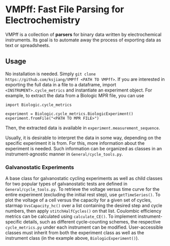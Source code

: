 
# VMPff: Fast File Parsing for Electrochemistry

VMPff is a collection of **parsers** for binary data written by electrochemical instruments. Its goal is to automate away the process of exporting data as text or spreadsheets.

## Usage

No installation is needed. Simply `git clone https://github.com/ksjiang/VMPff <PATH TO VMPff>`. If you are interested in exporting the full data in a file to a dataframe, import `<INSTRUMENT>.cycle_metrics` and instantiate an experiment object. For example, to extract the data from a Biologic MPR file, you can use

    import Biologic.cycle_metrics

    experiment = Biologic.cycle_metrics.BiologicExperiment()
    experiment.fromFile("<PATH TO MPR FILE>")
    
Then, the extracted data is available in `experiment.measurement_sequence`.

Usually, it is desirable to interpret the data in some way, depending on the specific experiment it is from. For this, more information about the experiment is needed. Such information can be organized as classes in an instrument-agnostic manner in `General/cycle_tools.py`.

### Galvanostatic Experiments

A base class for galvanostatic cycling experiments as well as child classes for two popular types of galvanostatic tests are defined in `General/cycle_tools.py`. To retrieve the voltage versus time curve for the entire experiment (excluding the initial rest step), use `getTimeSeries()`. To plot the voltage of a cell versus the capacity for a given set of cycles, starmap `VvsCapacity_hc()` over a list containing the desired step and cycle numbers, then apply `stitchHalfCycles()` on that list. Coulombic efficiency metrics can be calculated using `calculate_CE()`. To implement instrument-specific details, such as different cycle-counting schemes, the respective `cycle_metrics.py` under each instrument can be modified. User-accessible classes must inherit from both the experiment class as well as the instrument class (in the example above, `BiologicExperiment()`).
